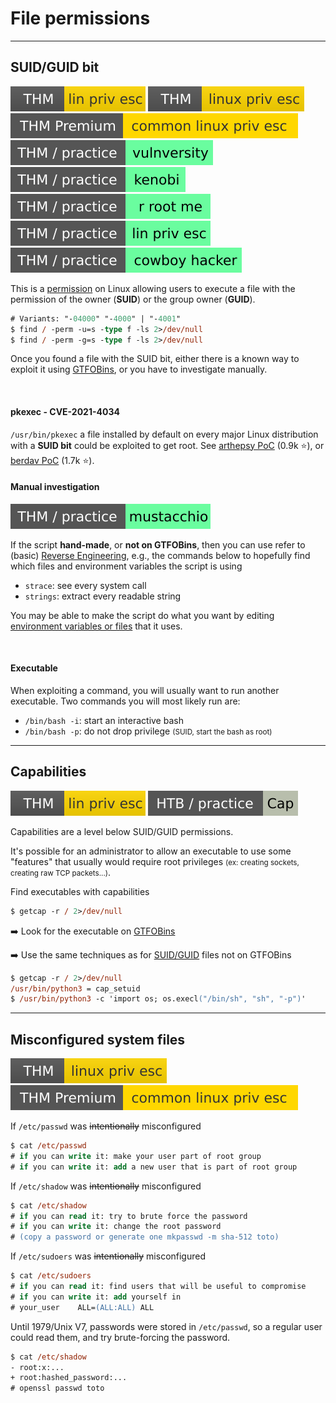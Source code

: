# File permissions

<hr class="sep-both">

## SUID/GUID bit

[![linprivesc](../../../_badges/thm/linprivesc.svg)](https://tryhackme.com/room/linprivesc)
[![linuxprivesc](../../../_badges/thm/linuxprivesc.svg)](https://tryhackme.com/room/linuxprivesc)
[![commonlinuxprivesc](../../../_badges/thmp/commonlinuxprivesc.svg)](https://tryhackme.com/room/commonlinuxprivesc)
[![vulnversity](../../../_badges/thm-p/vulnversity.svg)](https://tryhackme.com/room/vulnversity)
[![kenobi](../../../_badges/thm-p/kenobi.svg)](https://tryhackme.com/room/kenobi)
[![rrootme](../../../_badges/thm-p/rrootme.svg)](https://tryhackme.com/room/rrootme)
[![linprivesc](../../../_badges/thm-p/linprivesc.svg)](https://tryhackme.com/room/linprivesc#task-12)
[![cowboyhacker](../../../_badges/thm-p/cowboyhacker.svg)](https://tryhackme.com/room/cowboyhacker)

<div class="row row-cols-lg-2"><div>

This is a [permission](/operating-systems/linux/_knowledge/index.md#users-and-permissions) on Linux allowing users to execute a file with the permission of the owner (**SUID**) or the group owner (**GUID**).

```ps
# Variants: "-04000" "-4000" | "-4001"
$ find / -perm -u=s -type f -ls 2>/dev/null
$ find / -perm -g=s -type f -ls 2>/dev/null
```

Once you found a file with the SUID bit, either there is a known way to exploit it using [GTFOBins](tools/gtfobins.md), or you have to investigate manually.

<br>

#### pkexec - CVE-2021-4034

`/usr/bin/pkexec` a file installed by default on every major Linux distribution with a **SUID bit** could be exploited to get root. See [arthepsy PoC](https://github.com/arthepsy/CVE-2021-4034) (0.9k ⭐), or [berdav PoC](https://github.com/berdav/CVE-2021-4034) (1.7k ⭐).
</div><div>

#### Manual investigation

[![mustacchio](../../../_badges/thm-p/mustacchio.svg)](https://tryhackme.com/room/mustacchio)

If the script **hand-made**, or **not on GTFOBins**, then you can use refer to (basic) [Reverse Engineering](/cybersecurity/purple-team/reverse/index.md), e.g., the commands below to hopefully find which files and environment variables the script is using

* `strace`: see every system call
* `strings`: extract every readable string

You may be able to make the script do what you want by editing [environment variables or files](injection.md) that it uses.

<br>

#### Executable

When exploiting a command, you will usually want to run another executable. Two commands you will most likely run are:

* `/bin/bash -i`: start an interactive bash
* `/bin/bash -p`: do not drop privilege <small>(SUID, start the bash as root)</small>
</div></div>

<hr class="sep-both">

## Capabilities

[![linprivesc](../../../_badges/thm/linprivesc.svg)](https://tryhackme.com/room/linprivesc)
[![cap](../../../_badges/htb-p/cap.svg)](https://app.hackthebox.com/machines/Cap)

<div class="row row-cols-lg-2"><div>

Capabilities are a level below SUID/GUID permissions. 

It's possible for an administrator to allow an executable to use some "features" that usually would require root privileges <small>(ex: creating sockets, creating raw TCP packets...)</small>.

Find executables with capabilities

```ps
$ getcap -r / 2>/dev/null
```
</div><div>

➡️ Look for the executable on [GTFOBins](tools/gtfobins.md)

➡️ Use the same techniques as for [SUID/GUID](#suidguid-bit) files not on GTFOBins

```ps
$ getcap -r / 2>/dev/null
/usr/bin/python3 = cap_setuid
$ /usr/bin/python3 -c 'import os; os.execl("/bin/sh", "sh", "-p")'
```
</div></div>

<hr class="sep-both">

## Misconfigured system files

[![linuxprivesc](../../../_badges/thm/linuxprivesc.svg)](https://tryhackme.com/room/linuxprivesc)
[![commonlinuxprivesc](../../../_badges/thmp/commonlinuxprivesc.svg)](https://tryhackme.com/room/commonlinuxprivesc)

<div class="row row-cols-lg-2"><div>

If `/etc/passwd` was <s>intentionally</s> misconfigured

```ps
$ cat /etc/passwd
# if you can write it: make your user part of root group
# if you can write it: add a new user that is part of root group
```

If `/etc/shadow` was <s>intentionally</s> misconfigured

```ps
$ cat /etc/shadow
# if you can read it: try to brute force the password
# if you can write it: change the root password
# (copy a password or generate one mkpasswd -m sha-512 toto)
```
</div><div>

If `/etc/sudoers` was <s>intentionally</s> misconfigured

```ps
$ cat /etc/sudoers
# if you can read it: find users that will be useful to compromise
# if you can write it: add yourself in
# your_user    ALL=(ALL:ALL) ALL
```

Until 1979/Unix V7, passwords were stored in `/etc/passwd`, so a regular user could read them, and try brute-forcing the password.

```ps
$ cat /etc/shadow
- root:x:...
+ root:hashed_password:...
# openssl passwd toto
```
</div></div>